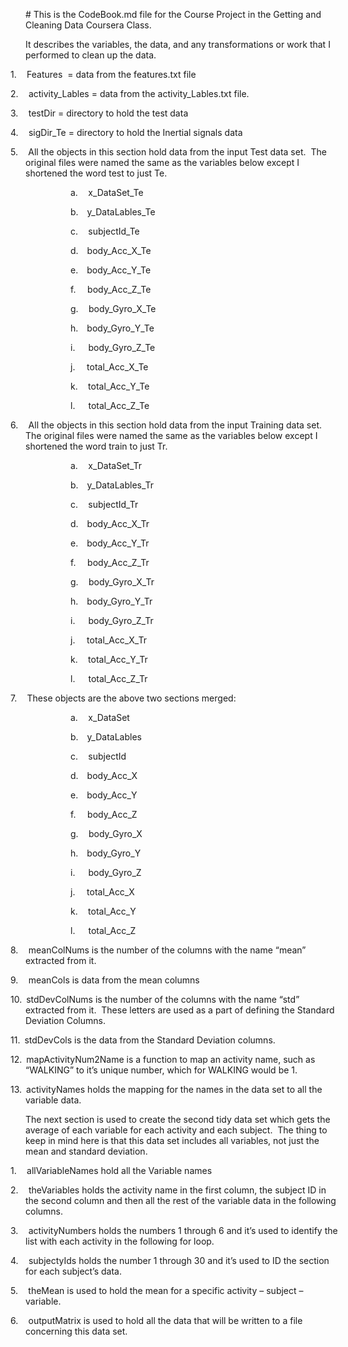 <p class=MsoNormal># This is the CodeBook.md file for the Course Project in the
Getting and Cleaning Data Coursera Class.</p>

<p class=MsoNormal>It describes the variables, the data, and any
transformations or work that I performed to clean up the data.</p>

<p class=MsoListParagraphCxSpFirst style='text-indent:-.25in'>1.<span
style='font:7.0pt "Times New Roman"'>&nbsp;&nbsp;&nbsp;&nbsp;&nbsp;&nbsp; </span>Features
 = data from the features.txt file</p>

<p class=MsoListParagraphCxSpMiddle style='text-indent:-.25in'>2.<span
style='font:7.0pt "Times New Roman"'>&nbsp;&nbsp;&nbsp;&nbsp;&nbsp;&nbsp; </span>activity_Lables
= data from the activity_Lables.txt file.</p>

<p class=MsoListParagraphCxSpMiddle style='text-indent:-.25in'>3.<span
style='font:7.0pt "Times New Roman"'>&nbsp;&nbsp;&nbsp;&nbsp;&nbsp;&nbsp; </span>testDir
= directory to hold the test data</p>

<p class=MsoListParagraphCxSpMiddle style='text-indent:-.25in'>4.<span
style='font:7.0pt "Times New Roman"'>&nbsp;&nbsp;&nbsp;&nbsp;&nbsp;&nbsp; </span>sigDir_Te
= directory to hold the Inertial signals data</p>

<p class=MsoListParagraphCxSpMiddle style='text-indent:-.25in'>5.<span
style='font:7.0pt "Times New Roman"'>&nbsp;&nbsp;&nbsp;&nbsp;&nbsp;&nbsp; </span>All
the objects in this section hold data from the input Test data set.  The
original files were named the same as the variables below except I shortened
the word test to just Te.</p>

<p class=MsoListParagraphCxSpMiddle style='margin-left:1.0in;text-indent:-.25in'>a.<span
style='font:7.0pt "Times New Roman"'>&nbsp;&nbsp;&nbsp;&nbsp;&nbsp;&nbsp; </span>x_DataSet_Te
</p>

<p class=MsoListParagraphCxSpMiddle style='margin-left:1.0in;text-indent:-.25in'>b.<span
style='font:7.0pt "Times New Roman"'>&nbsp;&nbsp;&nbsp;&nbsp;&nbsp; </span>y_DataLables_Te</p>

<p class=MsoListParagraphCxSpMiddle style='margin-left:1.0in;text-indent:-.25in'>c.<span
style='font:7.0pt "Times New Roman"'>&nbsp;&nbsp;&nbsp;&nbsp;&nbsp;&nbsp; </span>subjectId_Te</p>

<p class=MsoListParagraphCxSpMiddle style='margin-left:1.0in;text-indent:-.25in'>d.<span
style='font:7.0pt "Times New Roman"'>&nbsp;&nbsp;&nbsp;&nbsp;&nbsp; </span>body_Acc_X_Te</p>

<p class=MsoListParagraphCxSpMiddle style='margin-left:1.0in;text-indent:-.25in'>e.<span
style='font:7.0pt "Times New Roman"'>&nbsp;&nbsp;&nbsp;&nbsp;&nbsp; </span>body_Acc_Y_Te</p>

<p class=MsoListParagraphCxSpMiddle style='margin-left:1.0in;text-indent:-.25in'>f.<span
style='font:7.0pt "Times New Roman"'>&nbsp;&nbsp;&nbsp;&nbsp;&nbsp;&nbsp;&nbsp;
</span>body_Acc_Z_Te</p>

<p class=MsoListParagraphCxSpMiddle style='margin-left:1.0in;text-indent:-.25in'>g.<span
style='font:7.0pt "Times New Roman"'>&nbsp;&nbsp;&nbsp;&nbsp;&nbsp;&nbsp; </span>body_Gyro_X_Te</p>

<p class=MsoListParagraphCxSpMiddle style='margin-left:1.0in;text-indent:-.25in'>h.<span
style='font:7.0pt "Times New Roman"'>&nbsp;&nbsp;&nbsp;&nbsp;&nbsp; </span>body_Gyro_Y_Te</p>

<p class=MsoListParagraphCxSpMiddle style='margin-left:1.0in;text-indent:-.25in'>i.<span
style='font:7.0pt "Times New Roman"'>&nbsp;&nbsp;&nbsp;&nbsp;&nbsp;&nbsp;&nbsp;&nbsp;
</span>body_Gyro_Z_Te</p>

<p class=MsoListParagraphCxSpMiddle style='margin-left:1.0in;text-indent:-.25in'>j.<span
style='font:7.0pt "Times New Roman"'>&nbsp;&nbsp;&nbsp;&nbsp;&nbsp;&nbsp;&nbsp;
</span>total_Acc_X_Te</p>

<p class=MsoListParagraphCxSpMiddle style='margin-left:1.0in;text-indent:-.25in'>k.<span
style='font:7.0pt "Times New Roman"'>&nbsp;&nbsp;&nbsp;&nbsp;&nbsp;&nbsp; </span>total_Acc_Y_Te</p>

<p class=MsoListParagraphCxSpMiddle style='margin-left:1.0in;text-indent:-.25in'>l.<span
style='font:7.0pt "Times New Roman"'>&nbsp;&nbsp;&nbsp;&nbsp;&nbsp;&nbsp;&nbsp;&nbsp;
</span>total_Acc_Z_Te</p>

<p class=MsoListParagraphCxSpMiddle style='text-indent:-.25in'>6.<span
style='font:7.0pt "Times New Roman"'>&nbsp;&nbsp;&nbsp;&nbsp;&nbsp;&nbsp; </span>All
the objects in this section hold data from the input Training data set.  The
original files were named the same as the variables below except I shortened
the word train to just Tr.</p>

<p class=MsoListParagraphCxSpMiddle style='margin-left:1.0in;text-indent:-.25in'>a.<span
style='font:7.0pt "Times New Roman"'>&nbsp;&nbsp;&nbsp;&nbsp;&nbsp;&nbsp; </span>x_DataSet_Tr
</p>

<p class=MsoListParagraphCxSpMiddle style='margin-left:1.0in;text-indent:-.25in'>b.<span
style='font:7.0pt "Times New Roman"'>&nbsp;&nbsp;&nbsp;&nbsp;&nbsp; </span>y_DataLables_Tr</p>

<p class=MsoListParagraphCxSpMiddle style='margin-left:1.0in;text-indent:-.25in'>c.<span
style='font:7.0pt "Times New Roman"'>&nbsp;&nbsp;&nbsp;&nbsp;&nbsp;&nbsp; </span>subjectId_Tr</p>

<p class=MsoListParagraphCxSpMiddle style='margin-left:1.0in;text-indent:-.25in'>d.<span
style='font:7.0pt "Times New Roman"'>&nbsp;&nbsp;&nbsp;&nbsp;&nbsp; </span>body_Acc_X_Tr</p>

<p class=MsoListParagraphCxSpMiddle style='margin-left:1.0in;text-indent:-.25in'>e.<span
style='font:7.0pt "Times New Roman"'>&nbsp;&nbsp;&nbsp;&nbsp;&nbsp; </span>body_Acc_Y_Tr</p>

<p class=MsoListParagraphCxSpMiddle style='margin-left:1.0in;text-indent:-.25in'>f.<span
style='font:7.0pt "Times New Roman"'>&nbsp;&nbsp;&nbsp;&nbsp;&nbsp;&nbsp;&nbsp;
</span>body_Acc_Z_Tr</p>

<p class=MsoListParagraphCxSpMiddle style='margin-left:1.0in;text-indent:-.25in'>g.<span
style='font:7.0pt "Times New Roman"'>&nbsp;&nbsp;&nbsp;&nbsp;&nbsp;&nbsp; </span>body_Gyro_X_Tr</p>

<p class=MsoListParagraphCxSpMiddle style='margin-left:1.0in;text-indent:-.25in'>h.<span
style='font:7.0pt "Times New Roman"'>&nbsp;&nbsp;&nbsp;&nbsp;&nbsp; </span>body_Gyro_Y_Tr</p>

<p class=MsoListParagraphCxSpMiddle style='margin-left:1.0in;text-indent:-.25in'>i.<span
style='font:7.0pt "Times New Roman"'>&nbsp;&nbsp;&nbsp;&nbsp;&nbsp;&nbsp;&nbsp;&nbsp;
</span>body_Gyro_Z_Tr</p>

<p class=MsoListParagraphCxSpMiddle style='margin-left:1.0in;text-indent:-.25in'>j.<span
style='font:7.0pt "Times New Roman"'>&nbsp;&nbsp;&nbsp;&nbsp;&nbsp;&nbsp;&nbsp;
</span>total_Acc_X_Tr</p>

<p class=MsoListParagraphCxSpMiddle style='margin-left:1.0in;text-indent:-.25in'>k.<span
style='font:7.0pt "Times New Roman"'>&nbsp;&nbsp;&nbsp;&nbsp;&nbsp;&nbsp; </span>total_Acc_Y_Tr</p>

<p class=MsoListParagraphCxSpMiddle style='margin-left:1.0in;text-indent:-.25in'>l.<span
style='font:7.0pt "Times New Roman"'>&nbsp;&nbsp;&nbsp;&nbsp;&nbsp;&nbsp;&nbsp;&nbsp;
</span>total_Acc_Z_Tr</p>

<p class=MsoListParagraphCxSpMiddle style='text-indent:-.25in'>7.<span
style='font:7.0pt "Times New Roman"'>&nbsp;&nbsp;&nbsp;&nbsp;&nbsp;&nbsp; </span>These
objects are the above two sections merged:</p>

<p class=MsoListParagraphCxSpMiddle style='margin-left:1.0in;text-indent:-.25in'>a.<span
style='font:7.0pt "Times New Roman"'>&nbsp;&nbsp;&nbsp;&nbsp;&nbsp;&nbsp; </span>x_DataSet
</p>

<p class=MsoListParagraphCxSpMiddle style='margin-left:1.0in;text-indent:-.25in'>b.<span
style='font:7.0pt "Times New Roman"'>&nbsp;&nbsp;&nbsp;&nbsp;&nbsp; </span>y_DataLables</p>

<p class=MsoListParagraphCxSpMiddle style='margin-left:1.0in;text-indent:-.25in'>c.<span
style='font:7.0pt "Times New Roman"'>&nbsp;&nbsp;&nbsp;&nbsp;&nbsp;&nbsp; </span>subjectId
</p>

<p class=MsoListParagraphCxSpMiddle style='margin-left:1.0in;text-indent:-.25in'>d.<span
style='font:7.0pt "Times New Roman"'>&nbsp;&nbsp;&nbsp;&nbsp;&nbsp; </span>body_Acc_X
</p>

<p class=MsoListParagraphCxSpMiddle style='margin-left:1.0in;text-indent:-.25in'>e.<span
style='font:7.0pt "Times New Roman"'>&nbsp;&nbsp;&nbsp;&nbsp;&nbsp; </span>body_Acc_Y
</p>

<p class=MsoListParagraphCxSpMiddle style='margin-left:1.0in;text-indent:-.25in'>f.<span
style='font:7.0pt "Times New Roman"'>&nbsp;&nbsp;&nbsp;&nbsp;&nbsp;&nbsp;&nbsp;
</span>body_Acc_Z </p>

<p class=MsoListParagraphCxSpMiddle style='margin-left:1.0in;text-indent:-.25in'>g.<span
style='font:7.0pt "Times New Roman"'>&nbsp;&nbsp;&nbsp;&nbsp;&nbsp;&nbsp; </span>body_Gyro_X
</p>

<p class=MsoListParagraphCxSpMiddle style='margin-left:1.0in;text-indent:-.25in'>h.<span
style='font:7.0pt "Times New Roman"'>&nbsp;&nbsp;&nbsp;&nbsp;&nbsp; </span>body_Gyro_Y
</p>

<p class=MsoListParagraphCxSpMiddle style='margin-left:1.0in;text-indent:-.25in'>i.<span
style='font:7.0pt "Times New Roman"'>&nbsp;&nbsp;&nbsp;&nbsp;&nbsp;&nbsp;&nbsp;&nbsp;
</span>body_Gyro_Z </p>

<p class=MsoListParagraphCxSpMiddle style='margin-left:1.0in;text-indent:-.25in'>j.<span
style='font:7.0pt "Times New Roman"'>&nbsp;&nbsp;&nbsp;&nbsp;&nbsp;&nbsp;&nbsp;
</span>total_Acc_X </p>

<p class=MsoListParagraphCxSpMiddle style='margin-left:1.0in;text-indent:-.25in'>k.<span
style='font:7.0pt "Times New Roman"'>&nbsp;&nbsp;&nbsp;&nbsp;&nbsp;&nbsp; </span>total_Acc_Y
</p>

<p class=MsoListParagraphCxSpMiddle style='margin-left:1.0in;text-indent:-.25in'>l.<span
style='font:7.0pt "Times New Roman"'>&nbsp;&nbsp;&nbsp;&nbsp;&nbsp;&nbsp;&nbsp;&nbsp;
</span>total_Acc_Z </p>

<p class=MsoListParagraphCxSpMiddle style='text-indent:-.25in'>8.<span
style='font:7.0pt "Times New Roman"'>&nbsp;&nbsp;&nbsp;&nbsp;&nbsp;&nbsp; </span>meanColNums
is the number of the columns with the name “mean” extracted from it.</p>

<p class=MsoListParagraphCxSpMiddle style='text-indent:-.25in'>9.<span
style='font:7.0pt "Times New Roman"'>&nbsp;&nbsp;&nbsp;&nbsp;&nbsp;&nbsp; </span>meanCols
is data from the mean columns</p>

<p class=MsoListParagraphCxSpMiddle style='text-indent:-.25in'>10.<span
style='font:7.0pt "Times New Roman"'>&nbsp;&nbsp; </span>stdDevColNums is the number
of the columns with the name “std” extracted from it.  These letters are used
as a part of defining the Standard Deviation Columns.</p>

<p class=MsoListParagraphCxSpMiddle style='text-indent:-.25in'>11.<span
style='font:7.0pt "Times New Roman"'>&nbsp;&nbsp; </span>stdDevCols is the data
from the Standard Deviation columns.</p>

<p class=MsoListParagraphCxSpMiddle style='text-indent:-.25in'>12.<span
style='font:7.0pt "Times New Roman"'>&nbsp;&nbsp; </span>mapActivityNum2Name is
a function to map an activity name, such as “WALKING” to it’s unique number,
which for WALKING would be 1.</p>

<p class=MsoListParagraphCxSpLast style='text-indent:-.25in'>13.<span
style='font:7.0pt "Times New Roman"'>&nbsp;&nbsp; </span>activityNames holds
the mapping for the names in the data set to all the variable data.</p>

<p class=MsoNormal>The next section is used to create the second tidy data set
which gets the average of each variable for each activity and each subject. 
The thing to keep in mind here is that this data set includes all variables,
not just the mean and standard deviation.</p>

<p class=MsoListParagraphCxSpFirst style='text-indent:-.25in'>1.<span
style='font:7.0pt "Times New Roman"'>&nbsp;&nbsp;&nbsp;&nbsp;&nbsp;&nbsp; </span>allVariableNames
hold all the Variable names</p>

<p class=MsoListParagraphCxSpMiddle style='text-indent:-.25in'>2.<span
style='font:7.0pt "Times New Roman"'>&nbsp;&nbsp;&nbsp;&nbsp;&nbsp;&nbsp; </span>theVariables
holds the activity name in the first column, the subject ID in the second
column and then all the rest of the variable data in the following columns.</p>

<p class=MsoListParagraphCxSpMiddle style='text-indent:-.25in'>3.<span
style='font:7.0pt "Times New Roman"'>&nbsp;&nbsp;&nbsp;&nbsp;&nbsp;&nbsp; </span>activityNumbers
holds the numbers 1 through 6 and it’s used to identify the list with each
activity in the following for loop.</p>

<p class=MsoListParagraphCxSpMiddle style='text-indent:-.25in'>4.<span
style='font:7.0pt "Times New Roman"'>&nbsp;&nbsp;&nbsp;&nbsp;&nbsp;&nbsp; </span>subjectyIds
holds the number 1 through 30 and it’s used to ID the section for each subject’s
data.</p>

<p class=MsoListParagraphCxSpMiddle style='text-indent:-.25in'>5.<span
style='font:7.0pt "Times New Roman"'>&nbsp;&nbsp;&nbsp;&nbsp;&nbsp;&nbsp; </span>theMean
is used to hold the mean for a specific activity – subject – variable.</p>

<p class=MsoListParagraphCxSpLast style='text-indent:-.25in'>6.<span
style='font:7.0pt "Times New Roman"'>&nbsp;&nbsp;&nbsp;&nbsp;&nbsp;&nbsp; </span>outputMatrix
is used to hold all the data that will be written to a file concerning this
data set.</p>

